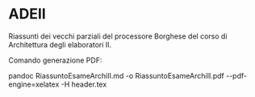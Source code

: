 # ADEII

Riassunti dei vecchi parziali del processore Borghese del corso di Architettura degli elaboratori II.

Comando generazione PDF:

pandoc RiassuntoEsameArchiII.md -o RiassuntoEsameArchiII.pdf --pdf-engine=xelatex -H header.tex
